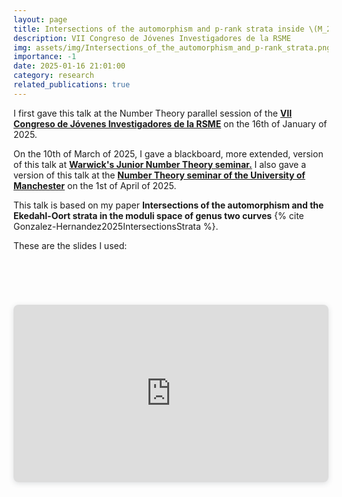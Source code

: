 ```yaml
---
layout: page
title: Intersections of the automorphism and p-rank strata inside \(M_2\)
description: VII Congreso de Jóvenes Investigadores de la RSME
img: assets/img/Intersections_of_the_automorphism_and_p-rank_strata.png
importance: -1
date: 2025-01-16 21:01:00
category: research
related_publications: true
---
```


I first gave this talk at the Number Theory parallel session of the <a style="font-weight:bold" href="https://jovenes2025.rsme.es/index.html">VII Congreso de Jóvenes Investigadores de la RSME</a> on the 16th of January of 2025.

On the 10th of March of 2025, I gave a blackboard, more extended, version of this talk at <a style="font-weight:bold" href="https://warwick.ac.uk/fac/sci/maths/research/events/seminars/areas/juniornumbertheory/24-25/">Warwick's Junior Number Theory seminar.</a> I also gave a version of this talk at the <a style="font-weight:bold" href="https://warwick.ac.uk/fac/sci/maths/research/events/seminars/areas/juniornumbertheory/24-25/">Number Theory seminar of the University of Manchester</a> on the 1st of April of 2025.

This talk is based on my paper **Intersections of the automorphism and the Ekedahl-Oort strata in the moduli space of genus two curves** {% cite Gonzalez-Hernandez2025IntersectionsStrata %}.

These are the slides I used:

<div style="padding-bottom: 100px; padding-top: 50px;">
    <div style="position: relative; width: 100%; height: 0; padding-top: 56.2500%;
    padding-bottom: 0; box-shadow: 0 2px 8px 0 rgba(63,69,81,0.16); margin-top: 1.6em; margin-bottom: 0.9em; overflow: hidden;
    border-radius: 8px; will-change: transform;">
    <iframe loading="lazy" style="position: absolute; width: 100%; height: 100%; top: 0; left: 0; border: none; padding: 0;margin: 0;"
    src="https://www.canva.com/design/DAGbylHM5E8/Hp-lVrq9Uh9HTp28wdi6_Q/view?embed" allowfullscreen="allowfullscreen" allow="fullscreen">
    </iframe>
    </div>
</div>
